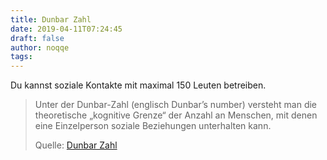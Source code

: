 ```yaml
---
title: Dunbar Zahl
date: 2019-04-11T07:24:45
draft: false
author: noqqe
tags:
---
```


Du kannst soziale Kontakte mit maximal 150 Leuten betreiben.

> Unter der Dunbar-Zahl (englisch Dunbar’s number) versteht man die theoretische
> „kognitive Grenze“ der Anzahl an Menschen, mit denen eine Einzelperson soziale
> Beziehungen unterhalten kann.
>
> Quelle: [Dunbar Zahl](https://de.wikipedia.org/wiki/Dunbar-Zahl)
